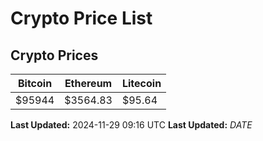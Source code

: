 # Crypto Price List

## Crypto Prices
| Bitcoin | Ethereum | Litecoin |
| ------- | -------- | -------- |
| $95944 | $3564.83 | $95.64 |
**Last Updated:** 2024-11-29 09:16 UTC
**Last Updated:** $DATE$
